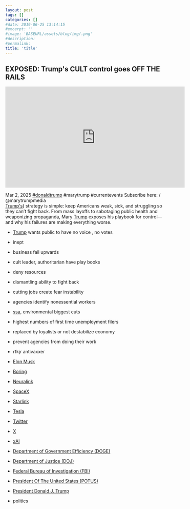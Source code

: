 ```yaml
---
layout: post
tags: []
categories: []
#date: 2019-06-25 13:14:15
#excerpt: ''
#image: 'BASEURL/assets/blog/img/.png'
#description:
#permalink:
title: 'title'
---
```



## EXPOSED: Trump's CULT control goes OFF THE RAILS

<iframe width="560" height="315" src="https://www.youtube.com/embed/gAlFh_CUerI?si=nKe-hH-pZh0ksule" title="YouTube video player" frameborder="0" allow="accelerometer; autoplay; clipboard-write; encrypted-media; gyroscope; picture-in-picture; web-share" referrerpolicy="strict-origin-when-cross-origin" allowfullscreen></iframe>

Mar 2, 2025  [#donaldtrump](https://www.whitehouse.gov/administration/donald-j-trump/) #marytrump #currentevents
Subscribe here:    / @marytrumpmedia  
[Trump's](https://www.whitehouse.gov/administration/donald-j-trump/)) strategy is simple: keep Americans weak, sick, and struggling so they can’t fight back. From mass layoffs to sabotaging public health and weaponizing propaganda, Mary [Trump](https://www.whitehouse.gov/administration/donald-j-trump/) exposes his playbook for control—and why his failures are making everything worse. 

- [Trump]() wants public to have no voice , no votes 
- inept 
- business fail upwards 
- cult leader, authoritarian have play books 
- deny resources 
- dismantling ability to fight back 
- cutting jobs create fear instability 
- agencies identify nonessential workers 
- [ssa](https://www.ssa.gov/), environmental biggest cuts 
- highest numbers of first time unemployment filers 
- replaced by loyalists or not destabilize economy 
- prevent agencies from doing their work 
- rfkjr antivaxxer 

- [Elon Musk](https://x.com/elonmusk/)
- [Boring](https://www.boringcompany.com/)
- [Neuralink](https://neuralink.com/)
- [SpaceX](https://www.spacex.com/)
- [Starlink](https://www.starlink.com/)
- [Tesla](https://www.tesla.com/)
- [Twitter](https://twitter.com/)
- [ X ](https://x.com/)
- [xAI](https://x.ai/)
- [Department of Government Efficiency (DOGE)](https://www.doge.gov/)
- [Department of Justice (DOJ)](https://www.justice.gov/)
- [Federal Bureau of Investigation (FBI)](https://www.fbi.gov/)
- [President Of The United States (POTUS)](https://www.whitehouse.gov/)
- [President Donald J. Trump](https://www.whitehouse.gov/administration/donald-j-trump/)
- politics
